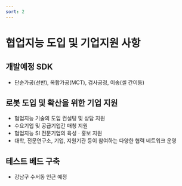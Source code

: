 ```yaml
---
sort: 2
---
```


# 협업지능 도입 및 기업지원 사항

## 개발예정 SDK
- 단순가공(선반), 복합가공(MCT), 검사공정, 이송(셀 간이동)

## 로봇 도입 및 확산을 위한 기업 지원
- 협업지능 기술의 도입 컨설팅 및 상담 지원
- 수요기업 및 공급기업간 매칭 지원
- 협업지능 SI 전문기업의 육성ㆍ홍보 지원
- 대학, 전문연구소, 기업, 지원기관 등이 참여하는 다양한 협력 네트워크 운영

## 테스트 베드 구축
- 강남구 수서동 인근 예정